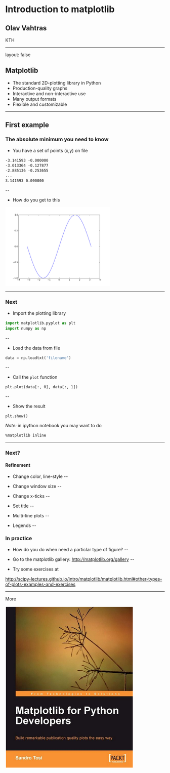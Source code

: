 # Introduction to matplotlib

## Olav Vahtras

KTH

---

layout: false

## Matplotlib

- The standard 2D-plotting library in Python
- Production-quality graphs
- Interactive and non-interactive use
- Many output formats
- Flexible and customizable

---

## First example

### The absolute minimum  you need to know

* You have a set of points (x,y) on file

```
-3.141593 -0.000000
-3.013364 -0.127877
-2.885136 -0.253655
...
3.141593 0.000000
```
--

* How do you get to  this

<img src="data/sin.png" height="250" />

---

### Next

* Import the plotting library
```python
import matplotlib.pyplot as plt
import numpy as np
```
--

* Load the data from file
```python
data = np.loadtxt('filename')
```
--

* Call the `plot` function
```
plt.plot(data[:, 0], data[:, 1])
```
--

* Show the result
```
plt.show()
```

*Note:* in ipython notebook you may want to do
```
%matplotlib inline
```
---

### Next? 

#### Refinement

* Change color, line-style
--


* Change window size
--


* Change x-ticks
--


* Set title
--


* Multi-line plots
--


* Legends
--


### In practice

* How do you do when need a particlar type of figure?
--


* Go to the matplotlib gallery: http://matplotlib.org/gallery
--


* Try some exercises at

http://scipy-lectures.github.io/intro/matplotlib/matplotlib.html#other-types-of-plots-examples-and-exercises
      

---

More

<img src="img/mplcover.png"/>
